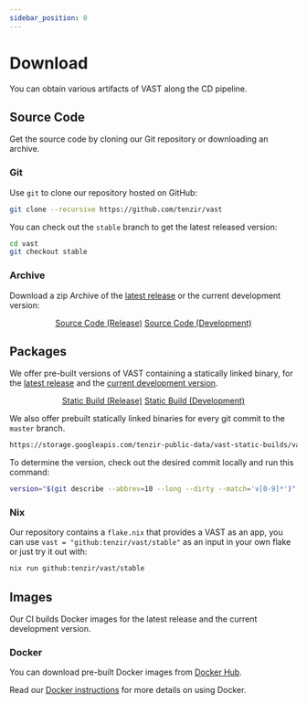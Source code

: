 ```yaml
---
sidebar_position: 0
---
```


# Download

You can obtain various artifacts of VAST along the CD pipeline.

## Source Code

Get the source code by cloning our Git repository or downloading an archive.

### Git

Use `git` to clone our repository hosted on GitHub:

```bash
git clone --recursive https://github.com/tenzir/vast
```

You can check out the `stable` branch to get the latest released version:

```bash
cd vast
git checkout stable
```

### Archive

Download a zip Archive of the [latest release][latest-release] or the current
development version:

<div align="center">
  <a class="button button--md button--primary margin-right--md" href="https://github.com/tenzir/vast/archive/refs/heads/stable.zip">Source Code (Release)</a>
  <a class="button button--md button--info margin-left--md" href="https://github.com/tenzir/vast/archive/refs/heads/master.zip">Source Code (Development)</a>
</div>

## Packages

We offer pre-built versions of VAST containing a statically linked binary, for
the [latest release][latest-release-build] and the [current development
version][development-version-build].

<div align="center" class="padding-bottom--md">
  <a class="button button--md button--primary margin-right--md" href="https://github.com/tenzir/vast/releases/latest/download/vast-linux-static.tar.gz">Static Build (Release)</a>
  <a class="button button--md button--info margin-left--md" href="https://storage.googleapis.com/tenzir-public-data/vast-static-builds/vast-static-latest.tar.gz">Static Build (Development)</a>
</div>

We also offer prebuilt statically linked binaries for every git commit to the
`master` branch.

```bash
https://storage.googleapis.com/tenzir-public-data/vast-static-builds/vast-${version}-linux-static.tar.gz
```

To determine the version, check out the desired commit locally and run this
command:

```bash
version="$(git describe --abbrev=10 --long --dirty --match='v[0-9]*')"
```

### Nix

Our repository contains a `flake.nix` that provides a VAST as an app, you can
use `vast = "github:tenzir/vast/stable"` as an input in your own flake or just
try it out with:

```bash
nix run github:tenzir/vast/stable
```

## Images

Our CI builds Docker images for the latest release and the current development
version.

### Docker

You can download pre-built Docker images from
[Docker Hub](https://hub.docker.com/repository/docker/tenzir/vast).

Read our [Docker instructions](/docs/setup-vast/deploy/docker) for more details
on using Docker.

[latest-release]: https://github.com/tenzir/vast/releases/latest
[latest-release-build]: https://github.com/tenzir/vast/releases/latest/download/vast-linux-static.tar.gz
[development-version-build]: https://storage.googleapis.com/tenzir-public-data/vast-static-builds/vast-static-latest.tar.gz
